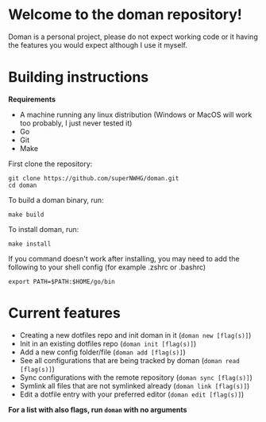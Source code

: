 # Welcome to the doman repository!

Doman is a personal project, please do not expect working code or it having the features you would expect although I use it myself.

# Building instructions

**Requirements**
- A machine running any linux distribution (Windows or MacOS will work too probably, I just never tested it)
- Go
- Git
- Make

First clone the repository:
```shell
git clone https://github.com/superNWHG/doman.git
cd doman
```

To build a doman binary, run:
```shell
make build
```

To install doman, run:
```shell
make install
```

If you command doesn't work after installing, you may need to add the following to your shell config (for example .zshrc or .bashrc)

```shell
export PATH=$PATH:$HOME/go/bin
```

# Current features

- Creating a new dotfiles repo and init doman in it (`doman new [flag(s)]`)
- Init in an existing dotfiles repo (`doman init [flag(s)]`)
- Add a new config folder/file (`doman add [flag(s)]`)
- See all configurations that are being tracked by doman (`doman read [flag(s)]`)
- Sync configurations with the remote repository (`doman sync [flag(s)]`)
- Symlink all files that are not symlinked already (`doman link [flag(s)]`)
- Edit a dotfile entry with your preferred editor (`doman edit [flag(s)]`)

**For a list with also flags, run `doman` with no arguments**

